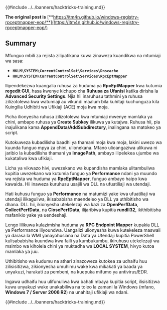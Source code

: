 {{#include ../../banners/hacktricks-training.md}}

**The original post is** [**https://itm4n.github.io/windows-registry-rpceptmapper-eop/**](https://itm4n.github.io/windows-registry-rpceptmapper-eop/)

## Summary

Mfunguo mbili za rejista zilipatikana kuwa zinaweza kuandikwa na mtumiaji wa sasa:

- **`HKLM\SYSTEM\CurrentControlSet\Services\Dnscache`**
- **`HKLM\SYSTEM\CurrentControlSet\Services\RpcEptMapper`**

Ilipendekezwa kuangalia ruhusa za huduma ya **RpcEptMapper** kwa kutumia **regedit GUI**, hasa kwenye kichupo cha **Ruhusa za Ufanisi** katika dirisha la **Advanced Security Settings**. Njia hii inaruhusu tathmini ya ruhusa zilizotolewa kwa watumiaji au vikundi maalum bila kuhitaji kuchunguza kila Kuingilia Udhibiti wa Ufikiaji (ACE) moja kwa moja.

Picha ilionyesha ruhusa zilizotolewa kwa mtumiaji mwenye mamlaka ya chini, ambapo ruhusa ya **Create Subkey** ilikuwa ya kutajwa. Ruhusa hii, pia inajulikana kama **AppendData/AddSubdirectory**, inalingana na matokeo ya script.

Kutokuweza kubadilisha baadhi ya thamani moja kwa moja, lakini uwezo wa kuunda funguo mpya za chini, ulionekana. Mfano ulioangaziwa ulikuwa ni jaribio la kubadilisha thamani ya **ImagePath**, ambayo ilipelekea ujumbe wa kukataliwa kwa ufikiaji.

Licha ya vikwazo hivi, uwezekano wa kupandisha mamlaka ulitambuliwa kupitia uwezekano wa kutumia funguo ya **Performance** ndani ya muundo wa rejista wa huduma ya **RpcEptMapper**, funguo ambayo haipo kwa kawaida. Hii inaweza kuruhusu usajili wa DLL na ufuatiliaji wa utendaji.

Hati kuhusu funguo ya **Performance** na matumizi yake kwa ufuatiliaji wa utendaji ilikaguliwa, ikisababisha maendeleo ya DLL ya uthibitisho wa dhana. DLL hii, ikionyesha utekelezaji wa kazi za **OpenPerfData**, **CollectPerfData**, na **ClosePerfData**, ilijaribiwa kupitia **rundll32**, ikithibitisha mafanikio yake ya uendeshaji.

Lengo lilikuwa kulazimisha huduma ya **RPC Endpoint Mapper** kupakia DLL ya Performance iliyoundwa. Uangalizi ulionyesha kuwa kutekeleza maswali ya darasa la WMI yanayohusiana na Data ya Utendaji kupitia PowerShell kulisababisha kuundwa kwa faili ya kumbukumbu, ikiruhusu utekelezaji wa msimbo wa kiholela chini ya muktadha wa **LOCAL SYSTEM**, hivyo kutoa mamlaka ya juu.

Uthibitisho wa kudumu na athari zinazoweza kutokea za udhaifu huu zilisisitizwa, zikionyesha umuhimu wake kwa mikakati ya baada ya unyakuzi, harakati za pembeni, na kuepuka mifumo ya antivirus/EDR.

Ingawa udhaifu huu ulifunuliwa kwa bahati mbaya kupitia script, ilisisitizwa kuwa unyakuzi wake unakabiliwa na toleo la zamani la Windows (mfano, **Windows 7 / Server 2008 R2**) na unahitaji ufikiaji wa ndani.

{{#include ../../banners/hacktricks-training.md}}
